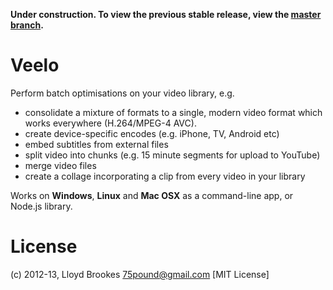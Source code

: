 **Under construction. To view the previous stable release, view the [master branch](https://github.com/75lb/veelo/tree/dev).**

Veelo
=====
Perform batch optimisations on your video library, e.g.

* consolidate a mixture of formats to a single, modern video format which works everywhere (H.264/MPEG-4 AVC).
* create device-specific encodes (e.g. iPhone, TV, Android etc)
* embed subtitles from external files
* split video into chunks (e.g. 15 minute segments for upload to YouTube)
* merge video files
* create a collage incorporating a clip from every video in your library

Works on __Windows__, __Linux__ and __Mac OSX__ as a command-line app, or Node.js library. 

License
=======
(c) 2012-13, Lloyd Brookes <75pound@gmail.com>
[MIT License]